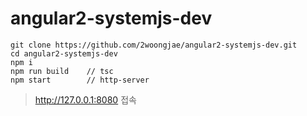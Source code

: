 # angular2-systemjs-dev

```
git clone https://github.com/2woongjae/angular2-systemjs-dev.git
cd angular2-systemjs-dev
npm i
npm run build    // tsc
npm start        // http-server
```

> http://127.0.0.1:8080 접속